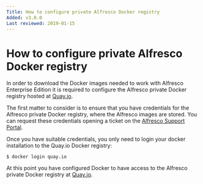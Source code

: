 ```yaml
---
Title: How to configure private Alfresco Docker registry
Added: v3.0.0
Last reviewed: 2019-01-15
---
```

# How to configure private Alfresco Docker registry

In order to download the Docker images needed to work with Alfresco Enterprise Edition it is required to configure the Alfresco private Docker registry 
hosted at [Quay.io](https://quay.io/). 

The first matter to consider is to ensure that you have credentials for the Alfresco private Docker registry, where the Alfresco images are stored. You can 
request these credentials opening a ticket on the [Alfresco Support Portal](http://support.alfresco.com). 

Once you have suitable credentials, you only need to login your docker installation to the Quay.io Docker registry:

```
$ docker login quay.io
```

At this point you have configured Docker to have access to the Alfresco private Docker registry at [Quay.io](https://quay.io/).
